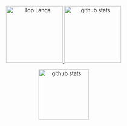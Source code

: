 <p align="center"> 
  <a href="https://github.com/anuraghazra/github-readme-stats">
    <img alt="Top Langs" height="150px" src="https://github-readme-stats.vercel.app/api/top-langs/?username=HinanoAira&layout=compact&theme=tokyonight" />
  </a>
  <a href="https://github.com/anuraghazra/github-readme-stats">
    <img alt="github stats" height="150px" src="https://github-readme-stats.vercel.app/api?username=HinanoAira&show_icons=true&theme=tokyonight" />
  </a>
</p>
<p align="center"> 
  <a href="https://github.com/ryo-ma/github-profile-trophy">
    <img alt="github stats" height="133px" src="https://github-profile-trophy.vercel.app/?username=HinanoAira&theme=tokyonight&column=7" />
  </a>
</p>
